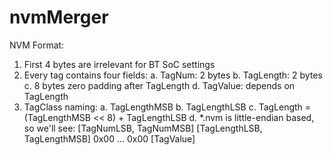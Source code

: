 # nvmMerger
NVM Format:
1) First 4 bytes are irrelevant for BT SoC settings
2) Every tag contains four fields:
	a. TagNum: 2 bytes
	b. TagLength: 2 bytes
	c. 8 bytes zero padding after TagLength
	d. TagValue: depends on TagLength
3) TagClass naming:
	a. TagLengthMSB
	b. TagLengthLSB
	c. TagLength = (TagLengthMSB << 8) + TagLengthLSB
	d. *.nvm is little-endian based, so we'll see:
		[TagNumLSB, TagNumMSB] [TagLengthLSB, TagLengthMSB] 0x00 ... 0x00 [TagValue]
